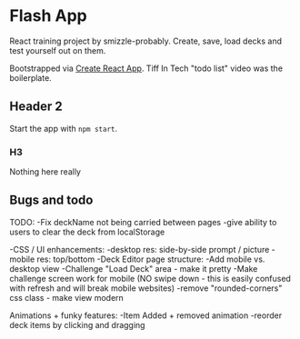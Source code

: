 # Flash App

React training project by smizzle-probably. Create, save, load decks and test yourself out on them.

Bootstrapped via [Create React App](https://github.com/facebook/create-react-app).
Tiff In Tech "todo list" video was the boilerplate.

## Header 2

Start the app with `npm start`.

### H3

Nothing here really

## Bugs and todo

TODO:
-Fix deckName not being carried between pages
-give ability to users to clear the deck from localStorage

-CSS / UI enhancements:
-desktop res: side-by-side prompt / picture
-mobile res: top/bottom
-Deck Editor page structure:
-Add mobile vs. desktop view
-Challenge "Load Deck" area - make it pretty
-Make challenge screen work for mobile (NO swipe down - this is easily confused with refresh and will break mobile websites)
-remove "rounded-corners" css class - make view modern

Animations + funky features:
-Item Added + removed animation
-reorder deck items by clicking and dragging

